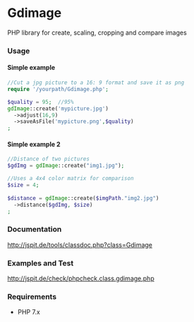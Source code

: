 # Gdimage

PHP library for create, scaling, cropping and compare images

### Usage

#### Simple example

```php
//Cut a jpg picture to a 16: 9 format and save it as png
require '/yourpath/Gdimage.php';

$quality = 95;  //95%
gdImage::create('mypicture.jpg')
  ->adjust(16,9)  
  ->saveAsFile('mypicture.png',$quality)
;

```

#### Simple example 2

```php
//Distance of two pictures
$gdImg = gdImage::create("img1.jpg");

//Uses a 4x4 color matrix for comparison
$size = 4;
  
$distance = gdImage::create($imgPath."img2.jpg")
  ->distance($gdImg, $size)
;
```

### Documentation

http://jspit.de/tools/classdoc.php?class=Gdimage
 
### Examples and Test

http://jspit.de/check/phpcheck.class.gdimage.php

### Requirements

- PHP 7.x
